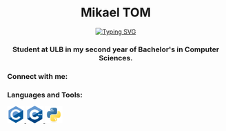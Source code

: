 <h1 align="center">Mikael TOM</h1>


<p align="center">
<a href="https://git.io/typing-svg"><img src="https://readme-typing-svg.demolab.com?font=Oswald&pause=1000&color=E5E5E5&random=false&width=495&lines=Student+at+Universit%C3%A9+libre+de+Bruxelles;Second+year+Bachelor+in+Computer+Sciences." alt="Typing SVG" /></a> </p>


<h3 align="center">Student at ULB in my second year of Bachelor's in Computer Sciences.</h3>

<h3 align="left">Connect with me:</h3>
<p align="left">
</p>

<h3 align="left">Languages and Tools:</h3>
<p align="left"> <a href="https://www.cprogramming.com/" target="_blank" rel="noreferrer"> <img src="https://raw.githubusercontent.com/devicons/devicon/master/icons/c/c-original.svg" alt="c" width="40" height="40"/> </a> <a href="https://www.w3schools.com/cpp/" target="_blank" rel="noreferrer"> <img src="https://raw.githubusercontent.com/devicons/devicon/master/icons/cplusplus/cplusplus-original.svg" alt="cplusplus" width="40" height="40"/> </a> <a href="https://www.python.org" target="_blank" rel="noreferrer"> <img src="https://raw.githubusercontent.com/devicons/devicon/master/icons/python/python-original.svg" alt="python" width="40" height="40"/> </a> </p>
